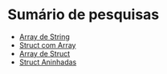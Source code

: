 # Sumário de pesquisas

- [Array de String](./StringArray.md)
- [Struct com Array](./StructWithArray.md)
- [Array de Struct](./StructArray.md)
- [Struct Aninhadas](./NestedStruct.md)